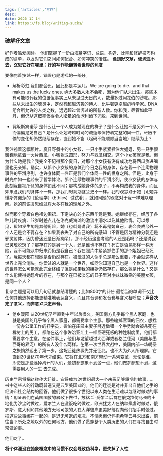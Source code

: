 ```yaml
---
tags: ['articles','写作']
desc: 
date: 2023-12-14
link: https://fs.blog/writing-sucks/
---
```


### 破解好文章

好作者酷爱阅读。
他们掌握了一份由海量字词、成语、构造、比喻和修辞技巧构成的清单，以及对它们之间如何配合、如何冲突的悟性。
**遇到好文章，便流连不去，沉思它好在哪里**；**好的写作能翻转看世界的角度**

要像完善技艺一样，错误也是游戏的一部分。

- 解析彩虹
我们都会死，因此都是幸运儿。We are going to die，and that makes us the lucky ones.
绝大多数人永不会死，因为他们从未出生。那些本有可能取代我的位置但事实上从未见过天日的人，数量多过阿拉伯的沙粒。那些从未出生的魂灵中，定然有超越济慈的诗人、比牛顿更卓越的科学家。DNA组合所允许的人类之数，远远超过曾活过的所有人数。你和我，尽管如此平凡，但仍从这概率低得令人眩晕的命运利齿下逃脱，来到世间。


- 背叛斯宾诺莎
是什么让一个人成为她现在的样子？是什么让她不是另外一个人而偏偏是她自己？是什么让她跨越时间的流逝却保持着完整的同一性，经历不停的变化却仍然继续存在，直到她不能（起码不能顺顺当当地）继续为止？

我注视着这幅照片。夏日野餐中的小女孩，一只小手紧紧抓住大姐姐，另一只手颤巍巍地拿着一大片西瓜，小嘴张成圆形，努力与西瓜相交。这个小女孩就是我。但为什么她是我？我完全不记得那个夏日，对那个小女孩有没有成功地将西瓜放进嘴里也无亲知。确实，从那个小女孩的身体到今日之我的身体，存在着一个连续物理事件的平滑序列，也许身体同一性正是我们个体同一性的栖身之所。但是，此身于时光中如一也带来了哲学悖论。那个连续物理事件的平滑序列，使小女孩的身体与此刻我自视所见的身体如此不同；那构成她身体的原子，不再构成我的身体。而且如果说我们的身体不一样，那我们的观念就会更不一样。我的观念对于她［让她弄懂斯宾诺莎的《伦理学》（Ethics）试试看］，就如同她的观念对于我一样难以理解。她的前语言思维过程大多在我的理解之外。

然而那个穿着白色褶边围裙、下定决心的小东西毕竟是我。她继续存在，经历了各种儿时疾病、12岁时差点儿在洛克威海滩的激流中溺水以及其他险情。可以想见，假如发生的是其他历险，她（也就是说我）将不再是她自己，我会变成另外一个人还是会不再存在？如果我丧失了对自己的所有感知（不管是因为精神分裂还是邪灵附体，因为昏迷还是日渐痴呆），那个经历这些考验的人还是我吗？还是说我已灵魂脱窍了？那存在的是另一个人，还是谁也不存在？死亡是否是那样一种历险，我不可能从中归来而仍是我自己？我在照片中紧紧抓住手的那个姐姐已经死了。我每天都在想她是否仍然存在。被爱过的人似乎总是那么重要，不会就这样从世界上完全消失。你爱过的人就是一个世界，如同你知道自己也是一个世界。这样的世界怎么可能就此完全终结？但是如果我的姐姐仍然存在，那么她是什么？又是什么能使得她现今的存在，与那个在已被淡忘的日子里对小妹妹微笑的美丽女孩，是同一个人？



复杂主题是可以用几句话就总结清楚的；比如800字的讣告
最恰当的单词不仅比任何其他选择都能更精准地表达含义，而且其音调和发音也与含义相呼应；**声音决定了意义，而非意义决定声音。**


- 他乡暖阳
从20世纪早年直到中年以后很久，美国南方几乎每个黑人家庭，也就是美国的几乎每个黑人家庭，都需要拿个主意。那些输掉官司的佃农，想找一份办公室工作的打字员，害怕在庄园主妻子附近做错一个手势就会被吊死在橡树上的男工，都陷在这个像佐治亚红土一样坚硬死板的种姓制度里，他们都需要拿个主意。在这件事上，他们与渴望越过大西洋或者格兰德河（美国与墨西哥的界河）的所有人没什么两样。在第一次世界大战中，美国内部一场朝圣之旅悄然迈出了第一步。这场迁徙热事先并无征兆，也不大为外人所理解。它直到20世纪70年代才结束。它将在北方和南方带动一系列变革，无论是谁，即使是那些选择离开的人们，最初都想象不到这一点，他们做梦都想不到，这需要用人的一生
去完成。

历史学家将把这称作大迁徙。它将成为20世纪最大一个未获足够重视的故事……
书中这些人的行动既普遍又是典型美国式的。他们的迁徙是对并非出自他们之手的经济和社会结构的回答。他们做了很多个世纪以来人类在生活难以为继时做过的事情：朝圣者们在英国国教的暴政下做过，苏格兰-爱尔兰后裔在俄克拉何马州的土地化为沙尘时做过，爱尔兰人在没饭吃时做过，欧洲犹太人在纳粹肆虐时做过，俄罗斯、意大利和其他地方无地可依的人在大洋彼岸更美好前程向他们招手时做过。把这些故事绑在一起的，是退无可退的境况，不情愿但仍怀抱希望去寻求出路，前往当下所处之地以外的任何地方。他们做了贯穿整个人类历史的人们在寻找自由时常做的事。

他们走了。

**将个体湮没在抽象概念中的习惯不仅会导致伪科学，更失掉了人性**











